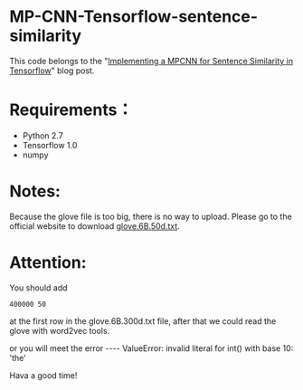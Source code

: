 # MP-CNN-Tensorflow-sentence-similarity
This code belongs to the "[Implementing a MPCNN for Sentence Similarity in Tensorflow](http://blog.csdn.net/irving_zhang/article/details/70036708)" blog post.

# Requirements：
 - Python 2.7
 - Tensorflow 1.0
 - numpy
 
# Notes:
 Because the glove file is too big, there is no way to upload. Please go to the official website to download [glove.6B.50d.txt](https://nlp.stanford.edu/projects/glove/). 
 
# Attention:
You should add 
 ```
 400000 50
 ```
at the first row in the glove.6B.300d.txt file, after that we could read the glove with word2vec tools.

or you will meet the error ---- ValueError: invalid literal for int() with base 10: 'the'
 
 Hava a good time!

